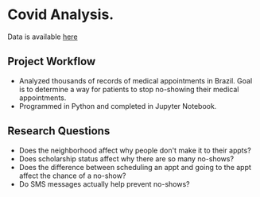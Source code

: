 
# Covid Analysis. 

Data is available [here](https://www.kaggle.com/code/sohailadiab/medical-appointment-no-shows-analysis)

## Project Workflow

- Analyzed thousands of records of medical appointments in Brazil. Goal is to determine a way for patients to stop no-showing their medical appointments.
- Programmed in Python and completed in Jupyter Notebook.

## Research Questions

- Does the neighborhood affect why people don't make it to their appts?
- Does scholarship status affect why there are so many no-shows?
- Does the difference between scheduling an appt and going to the appt affect the chance of a no-show?
- Do SMS messages actually help prevent no-shows?
